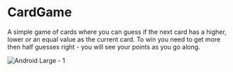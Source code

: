 # CardGame


A simple game of cards where you can guess if the next card has a higher, lower or an equal value as the current card. To win you need to get more then half guesses right - you will see your points as you go along. 


![Android Large - 1](https://user-images.githubusercontent.com/113100420/201856306-eaaebaff-c607-4372-818e-18d932e05c84.png)
